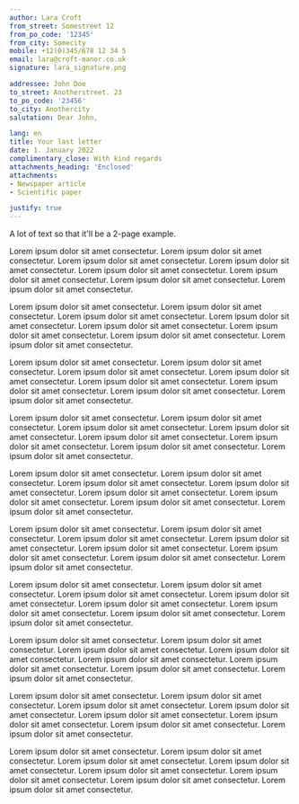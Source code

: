 ```yaml
---
author: Lara Croft
from_street: Somestreet 12
from_po_code: '12345'
from_city: Somecity
mobile: +12(0)345/678 12 34 5
email: lara@croft-manor.co.uk
signature: lara_signature.png

addressee: John Doe
to_street: Anotherstreet. 23
to_po_code: '23456'
to_city: Anothercity
salutation: Dear John,

lang: en
title: Your last letter
date: 1. January 2022
complimentary_close: With kind regards
attachments_heading: 'Enclosed'
attachments:
- Newspaper article
- Scientific paper

justify: true
---
```


A lot of text so that it'll be a 2-page example.

Lorem ipsum dolor sit amet consectetur. Lorem ipsum dolor sit amet consectetur. Lorem ipsum dolor sit amet consectetur. Lorem ipsum dolor sit amet consectetur. Lorem ipsum dolor sit amet consectetur. Lorem ipsum dolor sit amet consectetur. Lorem ipsum dolor sit amet consectetur. Lorem ipsum dolor sit amet consectetur. 

Lorem ipsum dolor sit amet consectetur. Lorem ipsum dolor sit amet consectetur. Lorem ipsum dolor sit amet consectetur. Lorem ipsum dolor sit amet consectetur. Lorem ipsum dolor sit amet consectetur. Lorem ipsum dolor sit amet consectetur. Lorem ipsum dolor sit amet consectetur. Lorem ipsum dolor sit amet consectetur.

Lorem ipsum dolor sit amet consectetur. Lorem ipsum dolor sit amet consectetur. Lorem ipsum dolor sit amet consectetur. Lorem ipsum dolor sit amet consectetur. Lorem ipsum dolor sit amet consectetur. Lorem ipsum dolor sit amet consectetur. Lorem ipsum dolor sit amet consectetur. Lorem ipsum dolor sit amet consectetur. 

Lorem ipsum dolor sit amet consectetur. Lorem ipsum dolor sit amet consectetur. Lorem ipsum dolor sit amet consectetur. Lorem ipsum dolor sit amet consectetur. Lorem ipsum dolor sit amet consectetur. Lorem ipsum dolor sit amet consectetur. Lorem ipsum dolor sit amet consectetur. Lorem ipsum dolor sit amet consectetur.

Lorem ipsum dolor sit amet consectetur. Lorem ipsum dolor sit amet consectetur. Lorem ipsum dolor sit amet consectetur. Lorem ipsum dolor sit amet consectetur. Lorem ipsum dolor sit amet consectetur. Lorem ipsum dolor sit amet consectetur. Lorem ipsum dolor sit amet consectetur. Lorem ipsum dolor sit amet consectetur. 

Lorem ipsum dolor sit amet consectetur. Lorem ipsum dolor sit amet consectetur. Lorem ipsum dolor sit amet consectetur. Lorem ipsum dolor sit amet consectetur. Lorem ipsum dolor sit amet consectetur. Lorem ipsum dolor sit amet consectetur. Lorem ipsum dolor sit amet consectetur. Lorem ipsum dolor sit amet consectetur.

Lorem ipsum dolor sit amet consectetur. Lorem ipsum dolor sit amet consectetur. Lorem ipsum dolor sit amet consectetur. Lorem ipsum dolor sit amet consectetur. Lorem ipsum dolor sit amet consectetur. Lorem ipsum dolor sit amet consectetur. Lorem ipsum dolor sit amet consectetur. Lorem ipsum dolor sit amet consectetur. 

Lorem ipsum dolor sit amet consectetur. Lorem ipsum dolor sit amet consectetur. Lorem ipsum dolor sit amet consectetur. Lorem ipsum dolor sit amet consectetur. Lorem ipsum dolor sit amet consectetur. Lorem ipsum dolor sit amet consectetur. Lorem ipsum dolor sit amet consectetur. Lorem ipsum dolor sit amet consectetur.

Lorem ipsum dolor sit amet consectetur. Lorem ipsum dolor sit amet consectetur. Lorem ipsum dolor sit amet consectetur. Lorem ipsum dolor sit amet consectetur. Lorem ipsum dolor sit amet consectetur. Lorem ipsum dolor sit amet consectetur. Lorem ipsum dolor sit amet consectetur. Lorem ipsum dolor sit amet consectetur. 

Lorem ipsum dolor sit amet consectetur. Lorem ipsum dolor sit amet consectetur. Lorem ipsum dolor sit amet consectetur. Lorem ipsum dolor sit amet consectetur. Lorem ipsum dolor sit amet consectetur. Lorem ipsum dolor sit amet consectetur. Lorem ipsum dolor sit amet consectetur. Lorem ipsum dolor sit amet consectetur.
